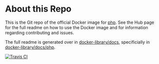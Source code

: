 # About this Repo

This is the Git repo of the official Docker image for [php](https://registry.hub.docker.com/_/php/). See the Hub page for the full readme on how to use the Docker image and for information regarding contributing and issues.

The full readme is generated over in [docker-library/docs](https://github.com/docker-library/docs), specificially in [docker-library/docs/php](https://github.com/docker-library/docs/tree/master/php).

[![Travis CI](https://img.shields.io/travis/docker-library/php/master.svg)](https://travis-ci.org/docker-library/php/branches)
